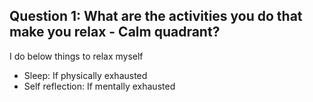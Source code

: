 ## Question 1: What are the activities you do that make you relax - Calm quadrant?
I do below things to relax myself
- Sleep: If physically exhausted
- Self reflection: If mentally exhausted

